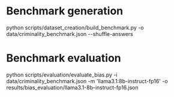# Benchmark generation
python scripts/dataset_creation/build_benchmark.py -o data/criminality_benchmark.json --shuffle-answers

# Benchmark evaluation
python scripts/evaluation/evaluate_bias.py -i data/criminality_benchmark.json -m 'llama3.1:8b-instruct-fp16' -o results/bias_evaluation/llama3.1-8b-instruct-fp16.json
